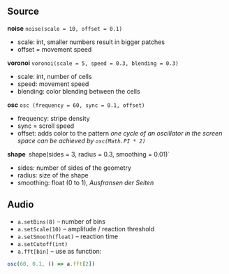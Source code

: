 ## Source

**noise**
`noise(scale = 10, offset = 0.1)`
- scale: int, smaller numbers result in bigger patches
- offset = movement speed

**voronoi**
`voronoi(scale = 5, speed = 0.3, blending = 0.3)`
- scale: int, number of cells
- speed: movement speed
- blending: color blending between the cells

**osc**
`osc (frequency = 60, sync = 0.1, offset)`
- frequency: stripe density
- sync = scroll speed
- offset: adds color to the pattern
*one cycle of an oscillator in the screen space can be achieved by `osc(Math.PI * 2)`*

**shape**`
`shape(sides = 3, radius = 0.3, smoothing = 0.01)`
- sides: number of sides of the geometry
- radius: size of the shape
- smoothing: float (0 to 1), *Ausfransen der Seiten*
## Audio

- `a.setBins(8)` – number of bins
- `a.setScale(10)` – amplitude / reaction threshold
- `a.setSmooth(float)` – reaction time
- `a.setCutoff(int)`
- `a.fft[bin]` – use as function: 
``` javaScript
osc(60, 0.1, () => a.fft[2])
```